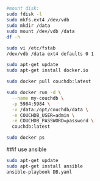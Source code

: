 ##


```bash
#mount disk:
sudo fdisk -l
sudo mkfs.ext4 /dev/vdb
sudo mkdir /data
sudo mount /dev/vdb /data
df -h

sudo vi /etc/fstab
/dev/vdb /data ext4 defaults 0 1

```

```bash
sudo apt-get update
sudo apt-get install docker.io
```
```bash
sudo docker pull couchdb:latest
```

```bash
sudo docker run -d \
  --name my-couchdb \
  -p 5984:5984 \
  -v /data:/opt/couchdb/data \
  -e COUCHDB_USER=admin \
  -e COUCHDB_PASSWORD=password \
  couchdb:latest
```
```bash
sudo docker ps
```

##if use ansible
```bash
sudo apt-get update
sudo apt-get install ansible
ansible-playbook DB.yaml
```

